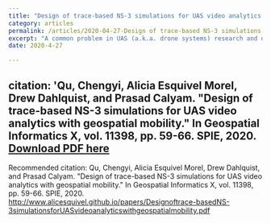 ```yaml
---
title: "Design of trace-based NS-3 simulations for UAS video analytics with geospatial mobility"
category: articles
permalink: /articles/2020-04-27-Design of trace-based NS-3 simulations for UAS video analytics with geospatial mobility/
excerpt: "A common problem in UAS (a.k.a. drone systems) research and development is the cost related to deploying and running realistic testbeds. Due to the constraints in safe operation, handling limited energy resources, and government regulation restrictions, UAS testbed building is time-consuming and not easily configurable for high-scale experiments."
date: 2020-4-27

---
```

citation: 'Qu, Chengyi, Alicia Esquivel Morel, Drew Dahlquist, and Prasad Calyam. "Design of trace-based NS-3 simulations for UAS video analytics with geospatial mobility." In Geospatial Informatics X, vol. 11398, pp. 59-66. SPIE, 2020. <a href='http://www.alicesquivel.github.io/papers/Designoftrace-basedNS-3simulationsforUASvideoanalyticswithgeospatialmobility.pdf'>Download PDF here</a>
---

Recommended citation: Qu, Chengyi, Alicia Esquivel Morel, Drew Dahlquist, and Prasad Calyam. "Design of trace-based NS-3 simulations for UAS video analytics with geospatial mobility." In Geospatial Informatics X, vol. 11398, pp. 59-66. SPIE, 2020. http://www.alicesquivel.github.io/papers/Designoftrace-basedNS-3simulationsforUASvideoanalyticswithgeospatialmobility.pdf
